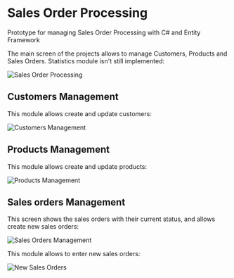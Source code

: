 Sales Order Processing
======================

Prototype for managing Sales Order Processing with C# and Entity Framework

The main screen of the projects allows to manage Customers, Products and Sales Orders. Statistics module isn't still implemented:


![Sales Order Processing](http://www.jlmonteagudo.com/wp-content/uploads/2013/11/main-menu.jpg "Sales Order Processing")


## Customers Management

This module allows create and update customers:

![Customers Management](http://www.jlmonteagudo.com/wp-content/uploads/2013/11/customers.jpg "Customers Management")


## Products Management

This module allows create and update products:

![Products Management](http://www.jlmonteagudo.com/wp-content/uploads/2013/11/products.jpg "Products Management")


## Sales orders Management

This screen shows the sales orders with their current status, and allows create new sales orders:

![Sales Orders Management](http://www.jlmonteagudo.com/wp-content/uploads/2013/11/sales-orders-menu.jpg "Sales Orders Management")


This module allows to enter new sales orders:

![New Sales Orders](http://www.jlmonteagudo.com/wp-content/uploads/2013/11/sales-orders-new.jpg "New Sales Orders")
